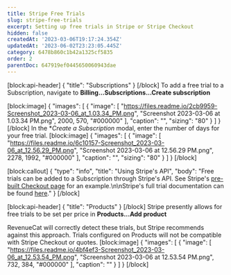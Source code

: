 ```yaml
---
title: Stripe Free Trials
slug: stripe-free-trials
excerpt: Setting up free trials in Stripe or Stripe Checkout
hidden: false
createdAt: '2023-03-06T19:17:24.354Z'
updatedAt: '2023-06-02T23:23:05.445Z'
category: 6478b860c1b42a1325cf5835
order: 2
parentDoc: 647919ef0445650060943dae
---
```

[block:api-header]
{
  "title": "Subscriptions"
}
[/block]
To add a free trial to a Subscription, navigate to **Billing...Subscriptions...Create subscription**

[block:image]
{
  "images": [
    {
      "image": [
        "https://files.readme.io/2cb9959-Screenshot_2023-03-06_at_1.03.34_PM.png",
        "Screenshot 2023-03-06 at 1.03.34 PM.png",
        2000,
        570,
        "#000000"
      ],
      "caption": "",
      "sizing": "80"
    }
  ]
}
[/block]
In the **Create a Subscription* modal, enter the number of days for your free trial. 
[block:image]
{
  "images": [
    {
      "image": [
        "https://files.readme.io/6c10157-Screenshot_2023-03-06_at_12.56.29_PM.png",
        "Screenshot 2023-03-06 at 12.56.29 PM.png",
        2278,
        1992,
        "#000000"
      ],
      "caption": "",
      "sizing": "80"
    }
  ]
}
[/block]

[block:callout]
{
  "type": "info",
  "title": "Using Stripe's API",
  "body": "Free trials can be added to a Subscription through Stripe's API. See Stripe's [pre-built Checkout page](https://stripe.com/docs/billing/quickstart#add-trial-toggle) for an example.\n\nStripe's full trial documentation can be found [here](https://stripe.com/docs/billing/subscriptions/trials)."
}
[/block]

[block:api-header]
{
  "title": "Products"
}
[/block]
Stripe presently allows for free trials to be set per price in **Products...Add product** 

RevenueCat will correctly detect these trials, but Stripe recommends against this approach. Trials configured on Products will not be compatible with Stripe Checkout or quotes.
[block:image]
{
  "images": [
    {
      "image": [
        "https://files.readme.io/4bf4ef3-Screenshot_2023-03-06_at_12.53.54_PM.png",
        "Screenshot 2023-03-06 at 12.53.54 PM.png",
        732,
        384,
        "#000000"
      ],
      "caption": ""
    }
  ]
}
[/block]